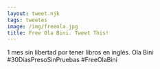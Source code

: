 ```yaml
---
layout: tweet.njk
tags: tweetes
image: /img/freeola.jpg
title: Free Ola Bini. Tweet This!
---
```

1 mes sin libertad por tener libros en inglés. Ola Bini #30DíasPresoSinPruebas #FreeOlaBini
